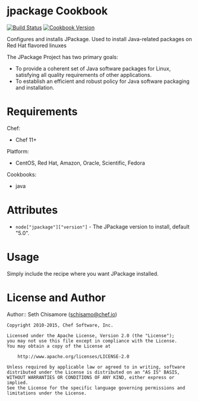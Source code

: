 jpackage Cookbook
=================

[![Build Status](https://travis-ci.org/chef-cookbooks/jpackage.svg?branch=master)](http://travis-ci.org/chef-cookbooks/jpackage)
[![Cookbook Version](https://img.shields.io/cookbook/v/jpackage.svg)](https://supermarket.chef.io/cookbooks/jpackage)

Configures and installs JPackage.  Used to install Java-related packages on Red Hat flavored linuxes

The JPackage Project has two primary goals:

* To provide a coherent set of Java software packages for Linux, satisfying all quality requirements of other applications.
* To establish an efficient and robust policy for Java software packaging and installation.

Requirements
============

Chef:
* Chef 11+

Platform:

* CentOS, Red Hat, Amazon, Oracle, Scientific, Fedora

Cookbooks:

* java

Attributes
==========

* `node["jpackage"]["version"]` - The JPackage version to install, default "5.0".

Usage
=====

Simply include the recipe where you want JPackage installed.

License and Author
==================

Author:: Seth Chisamore (<schisamo@chef.io>)

```text
Copyright 2010-2015, Chef Software, Inc.

Licensed under the Apache License, Version 2.0 (the "License");
you may not use this file except in compliance with the License.
You may obtain a copy of the License at

    http://www.apache.org/licenses/LICENSE-2.0

Unless required by applicable law or agreed to in writing, software
distributed under the License is distributed on an "AS IS" BASIS,
WITHOUT WARRANTIES OR CONDITIONS OF ANY KIND, either express or implied.
See the License for the specific language governing permissions and
limitations under the License.
```
